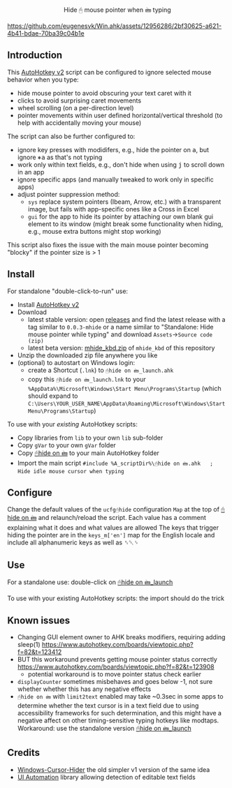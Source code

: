 <p align="center">
Hide 🖰 mouse pointer when 🖮 typing
</p>

https://github.com/eugenesvk/Win.ahk/assets/12956286/2bf30625-a621-4b41-bdae-70ba39c04b1e

## Introduction

This [AutoHotkey v2](https://www.autohotkey.com) script can be configured to ignore selected mouse behavior when you type:

  - hide mouse pointer to avoid obscuring your text caret with it
  - clicks to avoid surprising caret movements
  - wheel scrolling (on a per-direction level)
  - pointer movements within user defined horizontal/vertical threshold (to help with accidentally moving your mouse)

The script can also be further configured to:

  - ignore key presses with modidifers, e.g., hide the pointer on <kbd>a</kbd>, but ignore <kbd>⎈</kbd><kbd>a</kbd> as that's not typing
  - work only within text fields, e.g., don't hide when using <kbd>j</kbd> to scroll down in an app
  - ignore specific apps (and manually tweaked to work only in specific apps)
  - adjust pointer suppression method:
    - `sys` replace system pointers (Ibeam, Arrow, etc.) with a transparent image, but fails with app-specific ones like a Cross in Excel
    - `gui` for the app to hide its pointer by attaching our own blank gui element to its window (might break some functionality when hiding, e.g., mouse extra buttons might stop working)

This script also fixes the issue with the main mouse pointer becoming "blocky" if the pointer size is > 1

## Install

For standalone "double-click-to-run" use:

  - Install [AutoHotkey v2](https://www.autohotkey.com/download/ahk-v2.exe)
  - Download 
    - latest stable version: open [releases](https://github.com/eugenesvk/Win.ahk/releases) and find the latest release with a tag similar to `0.0.3-mhide` or a name similar to "Standalone: Hide mouse pointer while typing" and download `Assets`→`Source code (zip)`
    - latest beta version: [mhide_kbd.zip](https://github.com/eugenesvk/Win.ahk/archive/refs/heads/mhide_kbd.zip) of `mhide_kbd` of this repository
  - Unzip the downloaded zip file anywhere you like
  - (optional) to autostart on Windows login:
    - create a Shortcut (`.lnk`) to `🖰hide on 🖮_launch.ahk`
    - copy this `🖰hide on 🖮_launch.lnk` to your `%AppData%\Microsoft\Windows\Start Menu\Programs\Startup` (which should expand to `C:\Users\YOUR_USER_NAME\AppData\Roaming\Microsoft\Windows\Start Menu\Programs\Startup`)

To use with your _existing_ AutoHotkey scripts:

  - Copy libraries from `lib` to your own `lib` sub-folder
  - Copy `gVar` to your own `gVar` folder
  - Copy [🖰hide on 🖮](<./🖰hide on 🖮.ahk>) to your main AutoHotkey folder
  - Import the main script `#include %A_scriptDir%\🖰hide on 🖮.ahk	; Hide idle mouse cursor when typing`

## Configure

Change the default values of the `ucfg🖰hide` configuration `Map` at the top of [🖰hide on 🖮](<./🖰hide on 🖮.ahk>) and relaunch/reload the script. Each value has a comment explaining what it does and what values are allowed
The keys that trigger hiding the pointer are in the `keys_m['en']` map for the English locale and include all alphanumeric keys as well as ␈␡␠

## Use

For a standalone use: double-click on [🖰hide on 🖮_launch](<./🖰hide on 🖮_launch.ahk>)

To use with your existing AutoHotkey scripts: the import should do the trick

## Known issues
  - Changing GUI element owner to AHK breaks modifiers, requiring adding sleep(1) https://www.autohotkey.com/boards/viewtopic.php?f=82&t=123412
  - BUT this workaround prevents getting mouse pointer status correctly https://www.autohotkey.com/boards/viewtopic.php?f=82&t=123908
    - potential workaround is to move pointer status check earlier
  - `displayCounter` sometimes misbehaves and goes below -1, not sure whether whether this has any negative effects
  - `🖰hide on 🖮` with `limit2text` enabled may take ~0.3sec in some apps to determine whether the text cursor is in a text field due to using accessibility frameworks for such determination, and this might have a negative affect on other timing-sensitive typing hotkeys like modtaps. Workaround: use the standalone version [🖰hide on 🖮_launch](<./🖰hide on 🖮_launch.ahk>)

## Credits
  - [Windows-Cursor-Hider](https://github.com/Stefan-Z-Camilleri-zz/Windows-Cursor-Hider) the old simpler v1 version of the same idea
  - [UI Automation](https://github.com/Descolada/UIA-v2) library allowing detection of editable text fields
